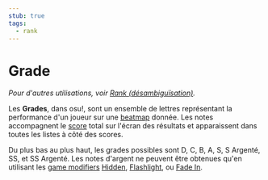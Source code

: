 ```yaml
---
stub: true
tags:
  - rank
---
```


# Grade

*Pour d'autres utilisations, voir [Rank (désambiguïsation)](/wiki/Disambiguation/Rank).*

Les **Grades**, dans osu!, sont un ensemble de lettres représentant la performance d'un joueur sur une [beatmap](/wiki/Beatmap) donnée. Les notes accompagnent le [score](/wiki/Score) total sur l'écran des résultats et apparaissent dans toutes les listes à côté des scores.

Du plus bas au plus haut, les grades possibles sont D, C, B, A, S, S Argenté, SS, et SS Argenté. Les notes d'argent ne peuvent être obtenues qu'en utilisant les [game modifiers](/wiki/Game_modifier) [Hidden](/wiki/Game_modifier/Hidden), [Flashlight](/wiki/Game_modifier/Flashlight), ou [Fade In](/wiki/Game_modifier/Fade_In).

<!-- TODO: Add links-->
